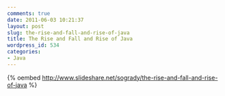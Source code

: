 ```yaml
---
comments: true
date: 2011-06-03 10:21:37
layout: post
slug: the-rise-and-fall-and-rise-of-java
title: The Rise and Fall and Rise of Java
wordpress_id: 534
categories:
- Java
---
```


{% oembed http://www.slideshare.net/sogrady/the-rise-and-fall-and-rise-of-java %}